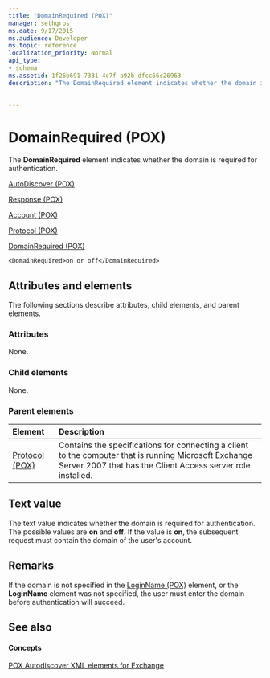 ```yaml
---
title: "DomainRequired (POX)"
manager: sethgros
ms.date: 9/17/2015
ms.audience: Developer
ms.topic: reference
localization_priority: Normal
api_type:
- schema
ms.assetid: 1f26b691-7331-4c7f-a92b-dfcc66c26963
description: "The DomainRequired element indicates whether the domain is required for authentication."
 
 
---
```


# DomainRequired (POX)

The **DomainRequired** element indicates whether the domain is required for authentication. 
  
[AutoDiscover (POX)](autodiscover-pox.md)
  
[Response (POX)](response-pox.md)
  
[Account (POX)](account-pox.md)
  
[Protocol (POX)](protocol-pox.md)
  
[DomainRequired (POX)](domainrequired-pox.md)
  
```
<DomainRequired>on or off</DomainRequired>
```

## Attributes and elements

The following sections describe attributes, child elements, and parent elements.
  
### Attributes

None.
  
### Child elements

None.
  
### Parent elements

|**Element**|**Description**|
|:-----|:-----|
|[Protocol (POX)](protocol-pox.md) <br/> |Contains the specifications for connecting a client to the computer that is running Microsoft Exchange Server 2007 that has the Client Access server role installed.  <br/> |
   
## Text value

The text value indicates whether the domain is required for authentication. The possible values are **on** and **off**. If the value is **on**, the subsequent request must contain the domain of the user's account.
  
## Remarks

If the domain is not specified in the [LoginName (POX)](loginname-pox.md) element, or the **LoginName** element was not specified, the user must enter the domain before authentication will succeed. 
  
## See also

#### Concepts

[POX Autodiscover XML elements for Exchange](pox-autodiscover-xml-elements-for-exchange.md)

